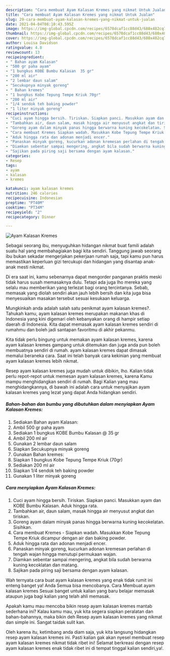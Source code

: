 ```yaml
---
description: "Cara membuat Ayam Kalasan Kremes yang nikmat Untuk Jualan"
title: "Cara membuat Ayam Kalasan Kremes yang nikmat Untuk Jualan"
slug: 29-cara-membuat-ayam-kalasan-kremes-yang-nikmat-untuk-jualan
date: 2021-04-04T08:10:43.595Z
image: https://img-global.cpcdn.com/recipes/6578dcaf1cc88d43/680x482cq70/ayam-kalasan-kremes-foto-resep-utama.jpg
thumbnail: https://img-global.cpcdn.com/recipes/6578dcaf1cc88d43/680x482cq70/ayam-kalasan-kremes-foto-resep-utama.jpg
cover: https://img-global.cpcdn.com/recipes/6578dcaf1cc88d43/680x482cq70/ayam-kalasan-kremes-foto-resep-utama.jpg
author: Louisa Davidson
ratingvalue: 4.8
reviewcount: 13
recipeingredient:
- " Bahan ayam Kalasan"
- "500 gr paha ayam"
- "1 bungkus KOBE Bumbu Kalasan  35 gr"
- "200 ml air"
- "2 lembar daun salam"
- "Secukupnya minyak goreng"
- " Bahan kremes"
- "1 bungkus Kobe Tepung Tempe Kriuk 70gr"
- "200 ml air"
- "1/4 sendok teh baking powder"
- "1 liter minyak goreng"
recipeinstructions:
- "Cuci ayam hingga bersih. Tiriskan. Siapkan panci. Masukkan ayam dan KOBE Bumbu Kalasan. Aduk hingga rata."
- "Tambahkan air, daun salam, masak hingga air menyusut angkat dan tiriskan."
- "Goreng ayam dalam minyak panas hingga berwarna kuning kecokelatan. Sisihkan."
- "Cara membuat Kremes Siapkan wadah. Masukkan Kobe Tepung Tempe Kriuk dicampur dengan air dan baking powder."
- "Aduk hingga rata dan adonan menjadi encer."
- "Panaskan minyak goreng, kucurkan adonan kremesan perlahan di tengah wajan hingga menutupi permukaan wajan."
- "Diamkan sebentar sampai mengering, angkat bila sudah berwarna kuning kecoklatan dan matang."
- "Sajikan pada piring saji bersama dengan ayam kalasan."
categories:
- Resep
tags:
- ayam
- kalasan
- kremes

katakunci: ayam kalasan kremes 
nutrition: 246 calories
recipecuisine: Indonesian
preptime: "PT40M"
cooktime: "PT34M"
recipeyield: "2"
recipecategory: Dinner

---
```



![Ayam Kalasan Kremes](https://img-global.cpcdn.com/recipes/6578dcaf1cc88d43/680x482cq70/ayam-kalasan-kremes-foto-resep-utama.jpg)

Sebagai seorang ibu, menyuguhkan hidangan nikmat buat famili adalah suatu hal yang membahagiakan bagi kita sendiri. Tanggung jawab seorang ibu bukan sekadar mengerjakan pekerjaan rumah saja, tapi kamu pun harus memastikan keperluan gizi tercukupi dan hidangan yang disantap anak-anak mesti nikmat.

Di era  saat ini, kamu sebenarnya dapat mengorder panganan praktis meski tidak harus susah memasaknya dulu. Tetapi ada juga lho mereka yang selalu mau memberikan yang terlezat bagi orang tercintanya. Sebab, memasak yang diolah sendiri akan jauh lebih bersih dan kita juga bisa menyesuaikan masakan tersebut sesuai kesukaan keluarga. 



Mungkinkah anda adalah salah satu penikmat ayam kalasan kremes?. Tahukah kamu, ayam kalasan kremes merupakan makanan khas di Indonesia yang kini digemari oleh kebanyakan orang di hampir setiap daerah di Indonesia. Kita dapat memasak ayam kalasan kremes sendiri di rumahmu dan boleh jadi santapan favoritmu di akhir pekanmu.

Kita tidak perlu bingung untuk memakan ayam kalasan kremes, karena ayam kalasan kremes gampang untuk ditemukan dan juga anda pun boleh membuatnya sendiri di rumah. ayam kalasan kremes dapat dimasak memalui beraneka cara. Saat ini telah banyak cara kekinian yang membuat ayam kalasan kremes lebih nikmat.

Resep ayam kalasan kremes juga mudah untuk dibikin, lho. Kalian tidak perlu repot-repot untuk memesan ayam kalasan kremes, karena Kamu mampu menghidangkan sendiri di rumah. Bagi Kalian yang mau menghidangkannya, di bawah ini adalah cara untuk menyajikan ayam kalasan kremes yang lezat yang dapat Anda hidangkan sendiri.

<!--inarticleads1-->

##### Bahan-bahan dan bumbu yang dibutuhkan dalam menyiapkan Ayam Kalasan Kremes:

1. Sediakan  Bahan ayam Kalasan:
1. Ambil 500 gr paha ayam
1. Sediakan 1 bungkus KOBE Bumbu Kalasan @ 35 gr
1. Ambil 200 ml air
1. Gunakan 2 lembar daun salam
1. Siapkan Secukupnya minyak goreng
1. Gunakan  Bahan kremes:
1. Siapkan 1 bungkus Kobe Tepung Tempe Kriuk (70gr)
1. Sediakan 200 ml air
1. Siapkan 1/4 sendok teh baking powder
1. Gunakan 1 liter minyak goreng




<!--inarticleads2-->

##### Cara menyiapkan Ayam Kalasan Kremes:

1. Cuci ayam hingga bersih. Tiriskan. Siapkan panci. Masukkan ayam dan KOBE Bumbu Kalasan. Aduk hingga rata.
1. Tambahkan air, daun salam, masak hingga air menyusut angkat dan tiriskan.
1. Goreng ayam dalam minyak panas hingga berwarna kuning kecokelatan. Sisihkan.
1. Cara membuat Kremes - Siapkan wadah. Masukkan Kobe Tepung Tempe Kriuk dicampur dengan air dan baking powder.
1. Aduk hingga rata dan adonan menjadi encer.
1. Panaskan minyak goreng, kucurkan adonan kremesan perlahan di tengah wajan hingga menutupi permukaan wajan.
1. Diamkan sebentar sampai mengering, angkat bila sudah berwarna kuning kecoklatan dan matang.
1. Sajikan pada piring saji bersama dengan ayam kalasan.




Wah ternyata cara buat ayam kalasan kremes yang enak tidak rumit ini enteng banget ya! Anda Semua bisa mencobanya. Cara Membuat ayam kalasan kremes Sesuai banget untuk kalian yang baru belajar memasak ataupun juga bagi kalian yang telah ahli memasak.

Apakah kamu mau mencoba bikin resep ayam kalasan kremes mantab sederhana ini? Kalau kamu mau, yuk kita segera siapkan peralatan dan bahan-bahannya, maka bikin deh Resep ayam kalasan kremes yang nikmat dan simple ini. Sangat taidak sulit kan. 

Oleh karena itu, ketimbang anda diam saja, yuk kita langsung hidangkan resep ayam kalasan kremes ini. Pasti kalian gak akan nyesel membuat resep ayam kalasan kremes nikmat tidak ribet ini! Selamat berkreasi dengan resep ayam kalasan kremes enak tidak ribet ini di tempat tinggal kalian sendiri,ya!.


